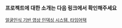 ### 프로젝트에 대한 소개는 다음 링크에서 확인해주세요
[얼굴인식 기반 영상 인덱싱 시스템, 타임어택](https://yellow-wound-d80.notion.site/0e814f782ce848929862af0b8dff21de)
